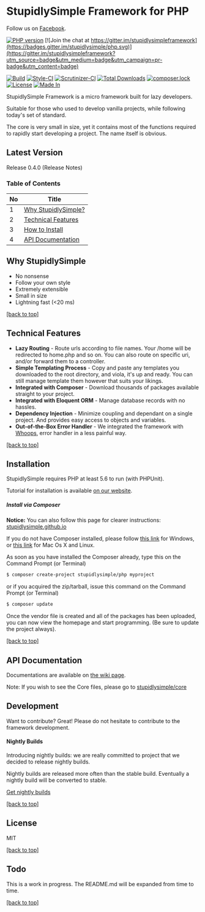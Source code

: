 # StupidlySimple Framework for PHP

Follow us on [Facebook](https://www.facebook.com/stupidlysimpleframework).

[![PHP version](https://badge.fury.io/ph/stupidlysimple%2Fphp.svg)](https://badge.fury.io/ph/stupidlysimple%2Fphp) [![Join the chat at https://gitter.im/stupidlysimpleframework](https://badges.gitter.im/stupidlysimple/php.svg)](https://gitter.im/stupidlysimpleframework?utm_source=badge&utm_medium=badge&utm_campaign=pr-badge&utm_content=badge)  

[![Build](https://api.travis-ci.org/stupidlysimple/php.svg)](https://travis-ci.org/stupidlysimple/php) [![Style-CI](https://styleci.io/repos/62019007/shield?branch=master)](https://styleci.io/repos/62019007)  [![Scrutinizer-CI](https://scrutinizer-ci.com/g/stupidlysimple/php/badges/quality-score.png?b=master)](https://scrutinizer-ci.com/g/stupidlysimple/php/)  [![Total Downloads](https://poser.pugx.org/stupidlysimple/php/downloads)](https://packagist.org/packages/stupidlysimple/php)
[![composer.lock](https://poser.pugx.org/stupidlysimple/php/composerlock)](https://packagist.org/packages/stupidlysimple/php)
[![License](https://img.shields.io/:license-mit-blue.svg)](https://github.com/stupidlysimple/php/blob/master/LICENSE)
[![Made In](https://img.shields.io/badge/made%20in-Malaysia-red.svg)](https://www.google.com/search?q=malaysia)

StupidlySimple Framework is a micro framework built for lazy developers. 

Suitable for those who used to develop vanilla projects, while following today's set of standard. 

The core is very small in size, yet it contains most of the functions required to rapidly start developing a project. The name itself is obvious.

Latest Version
----
Release 0.4.0 (Release Notes)

### Table of Contents
| No | Title                                              |
|----|----------------------------------------------------|
| 1  | [Why StupidlySimple?](#why-stupidlysimple) |
| 2  | [Technical Features](#technical-features)          |
| 3  | [How to Install](#installation)                    |
| 4  | [API Documentation](#api-documentation)            |


Why StupidlySimple
----
  - No nonsense
  - Follow your own style
  - Extremely extensible
  - Small in size
  - Lightning fast (<20 ms)

[[back to top]](#table-of-contents)

Technical Features
----
  - **Lazy Routing** - Route urls according to file names. Your /home will be redirected to home.php and so on. You can also route on specific uri, and/or forward them to a controller.
  - **Simple Templating Process** - Copy and paste any templates you downloaded to the root directory, and viola, it's up and ready. You can still manage template them however that suits your likings.
  - **Integrated with Composer** - Download thousands of packages available straight to your project.
  - **Integrated with Eloquent ORM** - Manage database records with no hassles. 
  - **Dependency Injection** - Minimize coupling and dependant on a single project. And provides easy access to objects and variables.
  - **Out-of-the-Box Error Handler** - We integrated the framework with [Whoops](https://filp.github.io/whoops/), error handler in a less painful way.

[[back to top]](#table-of-contents)

Installation
----
StupidlySimple requires PHP at least 5.6 to run (with PHPUnit). 

Tutorial for installation is available [on our website](https://stupidlysimple.github.io/generic.html).

##### Install via Composer

**Notice:** You can also follow this page for clearer instructions: 
[stupidlysimple.github.io](https://stupidlysimple.github.io/how-to-install.html)

If you do not have Composer installed, please follow [this link](https://getcomposer.org/doc/00-intro.md#using-the-installer) for Windows, or [this link](https://getcomposer.org/doc/00-intro.md#downloading-the-composer-executable) for Mac Os X and Linux.

As soon as you have installed the Composer already, type this on the Command Prompt (or Terminal)
```sh
$ composer create-project stupidlysimple/php myproject
```

or if you acquired the zip/tarball, issue this command on the Command Prompt (or Terminal)
```sh
$ composer update
```

Once the vendor file is created and all of the packages has been uploaded, you can now view the homepage and start programming. (Be sure to update the project always).

[[back to top]](#table-of-contents)

API Documentation
----
Documentations are available on [the wiki page](https://github.com/stupidlysimple/php/wiki).

Note: If you wish to see the Core files, please go to <a href="https://github.com/stupidlysimple/core">stupidlysimple/core</a>

Development
----
Want to contribute? Great! Please do not hesitate to contribute to the framework development.

#### Nightly Builds
Introducing nightly builds: we are really committed to project that we decided to release nightly builds.

Nightly builds are released more often than the stable build. Eventually a nightly build will be converted to stable.

[Get nightly builds](https://github.com/stupidlysimple/php/wiki/Nightly-Builds)

[[back to top]](#table-of-contents)

License
----
MIT

[[back to top]](#table-of-contents)

Todo
----
This is a work in progress. The README.md will be expanded from time to time.

[[back to top]](#table-of-contents)
